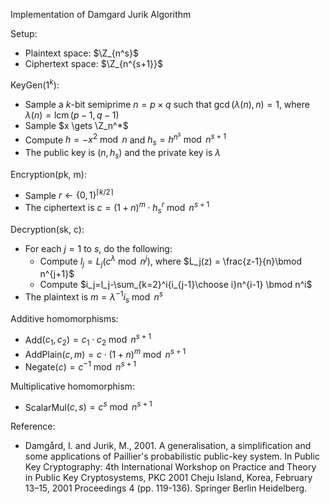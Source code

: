 Implementation of Damgard Jurik Algorithm

Setup:
- Plaintext space: $\Z_{n^s}$
- Ciphertext space: $\Z_{n^{s+1}}$

KeyGen($1^k$):

- Sample a $k$-bit semiprime $n = p \times q$ such that $\gcd(\lambda(n), n)=1$, where $\lambda(n) = \operatorname{lcm}(p-1,q-1)$
- Sample $x \gets \Z_n^*$
- Compute $h = -x^2 \bmod n$ and $h_s = h^{n^s} \bmod n^{s+1}$
- The public key is $(n, h_s)$ and the private key is $\lambda$

Encryption(pk, m):

- Sample $r \gets \{0,1\}^{\lceil k/2 \rceil}$
- The ciphertext is $c = (1+n)^m \cdot h_s^r \bmod n^{s+1}$

Decryption(sk, c):

- For each $j=1$ to $s$, do the following:
  - Compute $l_j = L_j(c^\lambda \bmod n^j)$, where $L_j(z) = \frac{z-1}{n}\bmod n^{j+1}$
  - Compute $i_j=l_j-\sum_{k=2}^i{i_{j-1}\choose i}n^{i-1} \bmod n^i$
- The plaintext is $m=\lambda^{-1}i_s \bmod n^s$


Additive homomorphisms:

- Add$(c_1, c_2) = c_1 \cdot c_2 \bmod n^{s+1}$
- AddPlain$(c, m) = c \cdot (1+n)^m \bmod n^{s+1}$
- Negate$(c) = c^{-1} \bmod n^{s+1}$

Multiplicative homomorphism:

- ScalarMul$(c, s) = c^s \bmod n^{s+1}$

Reference:

- Damgård, I. and Jurik, M., 2001. A generalisation, a simplification and some applications of Paillier's probabilistic public-key system. In Public Key Cryptography: 4th International Workshop on Practice and Theory in Public Key Cryptosystems, PKC 2001 Cheju Island, Korea, February 13–15, 2001 Proceedings 4 (pp. 119-136). Springer Berlin Heidelberg.
